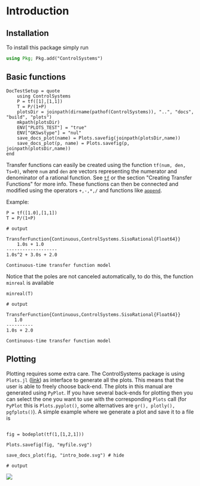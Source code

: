 # Introduction
## Installation

To install this package simply run
```julia
using Pkg; Pkg.add("ControlSystems")
```

## Basic functions
```@meta
DocTestSetup = quote
    using ControlSystems
    P = tf([1],[1,1])
    T = P/(1+P)
    plotsDir = joinpath(dirname(pathof(ControlSystems)), "..", "docs", "build", "plots")
    mkpath(plotsDir)
    ENV["PLOTS_TEST"] = "true"
    ENV["GKSwstype"] = "nul"
    save_docs_plot(name) = Plots.savefig(joinpath(plotsDir,name))
    save_docs_plot(p, name) = Plots.savefig(p, joinpath(plotsDir,name))
end
```
Transfer functions can easily be created using the function `tf(num, den, Ts=0)`, where `num` and `den` are vectors representing the numerator and denominator of a rational function. See [`tf`](@ref) or the section "Creating Transfer Functions" for more info. These functions can then be connected and modified using the operators `+,-,*,/` and functions like [`append`](@ref).

Example:
```jldoctest INTRO
P = tf([1.0],[1,1])
T = P/(1+P)

# output

TransferFunction{Continuous,ControlSystems.SisoRational{Float64}}
    1.0s + 1.0
-------------------
1.0s^2 + 3.0s + 2.0

Continuous-time transfer function model
```

Notice that the poles are not canceled automatically, to do this, the function `minreal` is available
```jldoctest INTRO
minreal(T)

# output

TransferFunction{Continuous,ControlSystems.SisoRational{Float64}}
   1.0
----------
1.0s + 2.0

Continuous-time transfer function model
```
## Plotting
Plotting requires some extra care. The ControlSystems package is using `Plots.jl` ([link](https://github.com/tbreloff/Plots.jl)) as interface to generate all the plots. This means that the user is able to freely choose back-end. The plots in this manual are generated using `PyPlot`. If you have several back-ends for plotting then you can select the one you want to use with the corresponding `Plots` call (for `PyPlot` this is `Plots.pyplot()`, some alternatives are `gr(), plotly(), pgfplots()`). A simple example where we generate a plot and save it to a file is
```jldoctest; output=false

fig = bodeplot(tf(1,[1,2,1]))

Plots.savefig(fig, "myfile.svg")

save_docs_plot(fig, "intro_bode.svg") # hide

# output

```

![](../../plots/intro_bode.svg)
